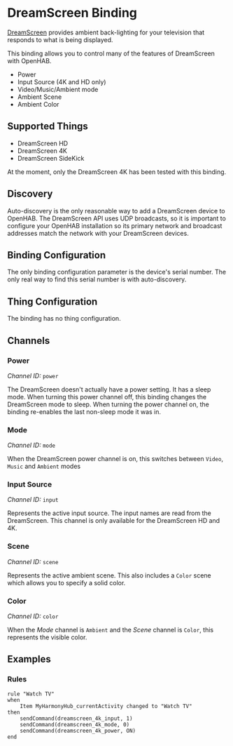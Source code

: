# DreamScreen Binding
[DreamScreen](https://www.dreamscreentv.com/) provides ambient back-lighting for your television that responds to what is being displayed.

This binding allows you to control many of the features of DreamScreen with OpenHAB. 
* Power
* Input Source (4K and HD only)
* Video/Music/Ambient mode
* Ambient Scene
* Ambient Color

## Supported Things
* DreamScreen HD
* DreamScreen 4K
* DreamScreen SideKick

At the moment, only the DreamScreen 4K has been tested with this binding. 

## Discovery
Auto-discovery is the only reasonable way to add a DreamScreen device to OpenHAB. The DreamScreen API uses UDP broadcasts, so it is important to configure your OpenHAB installation so its primary network and broadcast addresses match the network with your DreamScreen devices. 

## Binding Configuration
The only binding configuration parameter is the device's serial number. The only real way to find this serial number is with auto-discovery. 

## Thing Configuration
The binding has no thing configuration.

## Channels
### Power
_Channel ID:_ `power`

The DreamScreen doesn't actually have a power setting. It has a sleep mode. When turning this power channel off, this binding changes the DreamScreen mode to sleep. When turning the power channel on, the binding re-enables the last non-sleep mode it was in. 

### Mode
_Channel ID:_ `mode`

When the DreamScreen power channel is on, this switches between `Video`, `Music` and `Ambient` modes

### Input Source
_Channel ID:_ `input`

Represents the active input source. The input names are read from the DreamScreen. This channel is only available for the DreamScreen HD and 4K.

### Scene
_Channel ID:_ `scene`

Represents the active ambient scene. This also includes a `Color` scene which allows you to specify a solid color.

### Color
_Channel ID:_ `color`

When the _Mode_ channel is `Ambient` and the _Scene_ channel is `Color`, this represents the visible color. 

## Examples
### Rules
```
rule "Watch TV"
when
    Item MyHarmonyHub_currentActivity changed to "Watch TV"
then
    sendCommand(dreamscreen_4k_input, 1)
    sendCommand(dreamscreen_4k_mode, 0)
    sendCommand(dreamscreen_4k_power, ON)
end
```
